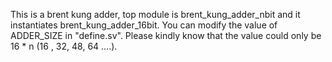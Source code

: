 This is a brent kung adder, top module is brent_kung_adder_nbit and it instantiates brent_kung_adder_16bit. You can modify the value of ADDER_SIZE in "define.sv". Please kindly know that the value could only be 16 * n (16 , 32, 48, 64 ....).